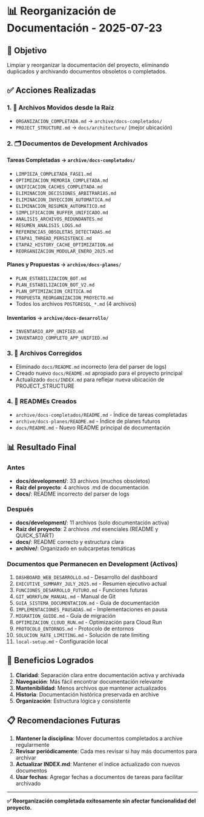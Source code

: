 # 📊 Reorganización de Documentación - 2025-07-23

## 🎯 Objetivo
Limpiar y reorganizar la documentación del proyecto, eliminando duplicados y archivando documentos obsoletos o completados.

## ✅ Acciones Realizadas

### 1. 📁 Archivos Movidos desde la Raíz
- `ORGANIZACION_COMPLETADA.md` → `archive/docs-completados/`
- `PROJECT_STRUCTURE.md` → `docs/architecture/` (mejor ubicación)

### 2. 🗂️ Documentos de Development Archivados

#### Tareas Completadas → `archive/docs-completados/`
- `LIMPIEZA_COMPLETADA_FASE1.md`
- `OPTIMIZACION_MEMORIA_COMPLETADA.md`
- `UNIFICACION_CACHES_COMPLETADA.md`
- `ELIMINACION_DECISIONES_ARBITRARIAS.md`
- `ELIMINACION_INYECCION_AUTOMATICA.md`
- `ELIMINACION_RESUMEN_AUTOMATICO.md`
- `SIMPLIFICACION_BUFFER_UNIFICADO.md`
- `ANALISIS_ARCHIVOS_REDUNDANTES.md`
- `RESUMEN_ANALISIS_LOGS.md`
- `REFERENCIAS_OBSOLETAS_DETECTADAS.md`
- `ETAPA1_THREAD_PERSISTENCE.md`
- `ETAPA2_HISTORY_CACHE_OPTIMIZATION.md`
- `REORGANIZACION_MODULAR_ENERO_2025.md`

#### Planes y Propuestas → `archive/docs-planes/`
- `PLAN_ESTABILIZACION_BOT.md`
- `PLAN_ESTABILIZACION_BOT_V2.md`
- `PLAN_OPTIMIZACION_CRITICA.md`
- `PROPUESTA_REORGANIZACION_PROYECTO.md`
- Todos los archivos `POSTGRESQL_*.md` (4 archivos)

#### Inventarios → `archive/docs-desarrollo/`
- `INVENTARIO_APP_UNIFIED.md`
- `INVENTARIO_COMPLETO_APP_UNIFIED.md`

### 3. 🔄 Archivos Corregidos
- Eliminado `docs/README.md` incorrecto (era del parser de logs)
- Creado nuevo `docs/README.md` apropiado para el proyecto principal
- Actualizado `docs/INDEX.md` para reflejar nueva ubicación de PROJECT_STRUCTURE

### 4. 📝 READMEs Creados
- `archive/docs-completados/README.md` - Índice de tareas completadas
- `archive/docs-planes/README.md` - Índice de planes futuros
- `docs/README.md` - Nuevo README principal de documentación

## 📊 Resultado Final

### Antes
- **docs/development/**: 33 archivos (muchos obsoletos)
- **Raíz del proyecto**: 4 archivos .md de documentación
- **docs/**: README incorrecto del parser de logs

### Después
- **docs/development/**: 11 archivos (solo documentación activa)
- **Raíz del proyecto**: 2 archivos .md esenciales (README y QUICK_START)
- **docs/**: README correcto y estructura clara
- **archive/**: Organizado en subcarpetas temáticas

### Documentos que Permanecen en Development (Activos)
1. `DASHBOARD_WEB_DESARROLLO.md` - Desarrollo del dashboard
2. `EXECUTIVE_SUMMARY_JULY_2025.md` - Resumen ejecutivo actual
3. `FUNCIONES_DESARROLLO_FUTURO.md` - Funciones futuras
4. `GIT_WORKFLOW_MANUAL.md` - Manual de Git
5. `GUIA_SISTEMA_DOCUMENTACION.md` - Guía de documentación
6. `IMPLEMENTACIONES_PAUSADAS.md` - Implementaciones en pausa
7. `MIGRATION_GUIDE.md` - Guía de migración
8. `OPTIMIZACION_CLOUD_RUN.md` - Optimización para Cloud Run
9. `PROTOCOLO_ENTORNOS.md` - Protocolo de entornos
10. `SOLUCION_RATE_LIMITING.md` - Solución de rate limiting
11. `local-setup.md` - Configuración local

## 🎯 Beneficios Logrados

1. **Claridad**: Separación clara entre documentación activa y archivada
2. **Navegación**: Más fácil encontrar documentación relevante
3. **Mantenibilidad**: Menos archivos que mantener actualizados
4. **Historia**: Documentación histórica preservada en archive
5. **Organización**: Estructura lógica y consistente

## 📋 Recomendaciones Futuras

1. **Mantener la disciplina**: Mover documentos completados a archive regularmente
2. **Revisar periódicamente**: Cada mes revisar si hay más documentos para archivar
3. **Actualizar INDEX.md**: Mantener el índice actualizado con nuevos documentos
4. **Usar fechas**: Agregar fechas a documentos de tareas para facilitar archivado

---

**✅ Reorganización completada exitosamente sin afectar funcionalidad del proyecto.**